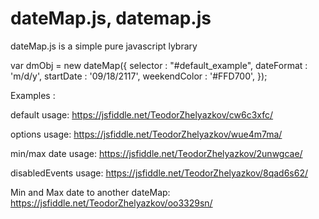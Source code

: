 # dateMap.js, datemap.js
dateMap.js is a simple pure javascript lybrary 

var dmObj = new dateMap({
  selector     	: "#default_example",
  dateFormat   	: 'm/d/y',
  startDate    	: '09/18/2117',
  weekendColor   	: '#FFD700',
});

Examples : 

  default usage:
    https://jsfiddle.net/TeodorZhelyazkov/cw6c3xfc/


  options usage:
    https://jsfiddle.net/TeodorZhelyazkov/wue4m7ma/
    
  min/max date usage:
    https://jsfiddle.net/TeodorZhelyazkov/2unwgcae/
    
  disabledEvents usage:
    https://jsfiddle.net/TeodorZhelyazkov/8qad6s62/
  
  Min and Max date to another dateMap:
    https://jsfiddle.net/TeodorZhelyazkov/oo3329sn/
